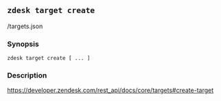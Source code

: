 ## `zdesk target create`

/targets.json

### Synopsis

    zdesk target create [ ... ]

### Description

https://developer.zendesk.com/rest_api/docs/core/targets#create-target

